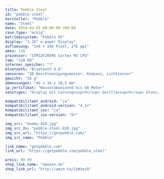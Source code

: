 ```yaml
---
title: Pebble Steel
id: "pebble-steel"
hersteller: "Pebble"
name: "Steel"
date: 2014-02-01 00:00:00 +00:00
case_type: "eckig"
betriebssystem: "Pebble OS"
display: "1.26” e-paper Display"
aufloesung: "144 × 168 Pixel, 176 ppi"
akku: 130
prozessor: "STM32F205RE Cortex M3 CPU"
ram: "128 KB"
interner_speicher: "?"
bluetooth: "Bluetooth 4.0"
sensoren: "3D Beschleunigungsmesser, Kompass, Lichtsensor"
gewicht: "56 g"
abmessungen: "46 x 34 x 10,5 mm"
ip_zertifikat: "Wasserabweisend bis 50 Meter"
sonstiges: "Display mit Corning<sup>®</sup> Gorilla<sup>®</sup> Glass, Display ist nicht Touch-fähig, 4 Tasten"

kompatibilitaet_android: "ja"
kompatibilitaet_android-version: "4.1+"
kompatibilitaet_ios: "ja"
kompatibilitaet_ios-version: "6+"

img_src: "dummy-410.jpg"
img_src_2x: "pebble-steel-820.jpg"
img_src_url: "https://getpebble.com/"
img_src_name: "Pebble"

link_name: "getpebble.com"
link_url: "https://getpebble.com/pebble_steel"

preis: 99.99
shop_link_name: "amazon.de"
shop_link_url: "http://amzn.to/2zWzezQ"
---
```

